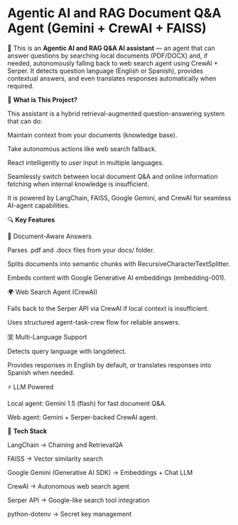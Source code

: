 # Agentic AI and RAG Document Q&A Agent (Gemini + CrewAI + FAISS)

🤖 This is an **Agentic AI and RAG Q&A AI assistant** — an agent that can answer questions by searching local documents (PDF/DOCX) and, if needed, autonomously falling back to web search agent using CrewAI + Serper. It detects question language (English or Spanish), provides contextual answers, and even translates responses automatically when required.

🧠 **What is This Project?**

This assistant is a hybrid retrieval-augmented question-answering system that can do:

Maintain context from your documents (knowledge base).

Take autonomous actions like web search fallback.

React intelligently to user input in multiple languages.

Seamlessly switch between local document Q&A and online information fetching when internal knowledge is insufficient.

It is powered by LangChain, FAISS, Google Gemini, and CrewAI for seamless AI-agent capabilities.

🔍 **Key Features**

📄 Document-Aware Answers

Parses .pdf and .docx files from your docs/ folder.

Splits documents into semantic chunks with RecursiveCharacterTextSplitter.

Embeds content with Google Generative AI embeddings (embedding-001).

🌍 Web Search Agent (CrewAI)

Falls back to the Serper API via CrewAI if local context is insufficient.

Uses structured agent-task-crew flow for reliable answers.

🈺 Multi-Language Support

Detects query language with langdetect.

Provides responses in English by default, or translates responses into Spanish when needed.

⚡ LLM Powered

Local agent: Gemini 1.5 (flash) for fast document Q&A.

Web agent: Gemini + Serper-backed CrewAI agent.

🔗 **Tech Stack**

LangChain → Chaining and RetrievalQA

FAISS → Vector similarity search

Google Gemini (Generative AI SDK) → Embeddings + Chat LLM

CrewAI → Autonomous web search agent

Serper API → Google-like search tool integration

python-dotenv → Secret key management

